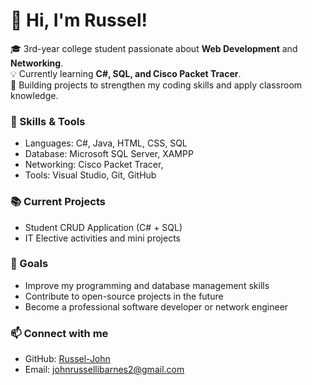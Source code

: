 # 👋 Hi, I'm Russel!  

🎓 3rd-year college student passionate about **Web Development** and **Networking**.  
💡 Currently learning **C#, SQL, and Cisco Packet Tracer**.  
🚀 Building projects to strengthen my coding skills and apply classroom knowledge.  

### 🔧 Skills & Tools  
- Languages: C#, Java, HTML, CSS, SQL  
- Database: Microsoft SQL Server, XAMPP
- Networking: Cisco Packet Tracer,  
- Tools: Visual Studio, Git, GitHub  

### 📚 Current Projects  
- Student CRUD Application (C# + SQL)   
- IT Elective activities and mini projects  

### 🌱 Goals  
- Improve my programming and database management skills  
- Contribute to open-source projects in the future  
- Become a professional software developer or network engineer  

### 📫 Connect with me  
- GitHub: [Russel-John](https://github.com/Russel-John)  
- Email: johnrussellibarnes2@gmail.com  
